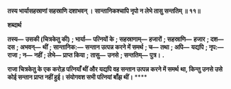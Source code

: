 **तस्य भार्यासहस्राणां सहस्राणि दशाभवन् ।** **सान्तानिकश्चापि नृपो न लेभे तासु सन्ततिम् ॥ ११॥** 

**शब्दार्थ** 

**तस्य—** **उसकी (चित्रकेतु की)** **; भार्या—** **पत्नियों के** **; सहस्राणाम्—** **हजारों** **; सहस्राणि—** **हजार** **; दश—** **दस** **; अभवन्—** **थीं** **; सान्तानिक:—** **सन्तान उत्पन्न करने में समर्थ** **; च—** **तथा** **; अपि—** **यद्यपि** **; नृप:—** **राजा** **; न—** **नहीं** **; लेभे—** **प्राप्त किया** **;** **तासु—** **उनसे** **; सन्ततिम्—** **पुत्र।** **.** 

**राजा चित्रकेतु के एक करोड़ पत्नियाँ थीं और यद्यपि वह सन्तान उत्पन्न करने में समर्थ** **था, किन्तु उनसे उसे कोई सन्तान प्राप्त नहीं हुई। संयोगवश सभी पत्नियां बाँझ थीं।** **** 